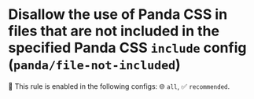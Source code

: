 # Disallow the use of Panda CSS in files that are not included in the specified Panda CSS `include` config (`panda/file-not-included`)

💼 This rule is enabled in the following configs: 🌐 `all`, ✅ `recommended`.

<!-- end auto-generated rule header -->
